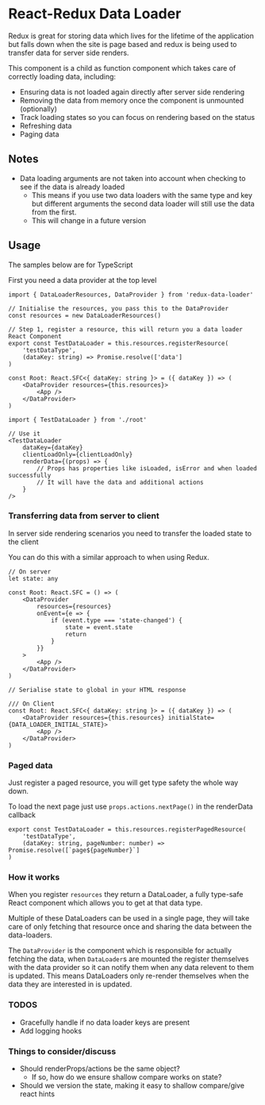# React-Redux Data Loader

Redux is great for storing data which lives for the lifetime of the application but falls down
when the site is page based and redux is being used to transfer data for server side renders.

This component is a child as function component which takes care of correctly loading data, including:

* Ensuring data is not loaded again directly after server side rendering
* Removing the data from memory once the component is unmounted (optionally)
* Track loading states so you can focus on rendering based on the status
* Refreshing data
* Paging data

## Notes

* Data loading arguments are not taken into account when checking to see if the data is already loaded
  * This means if you use two data loaders with the same type and key but different arguments the second data loader will still use the data from the first.
  * This will change in a future version

## Usage

The samples below are for TypeScript

First you need a data provider at the top level

```tsx
import { DataLoaderResources, DataProvider } from 'redux-data-loader'

// Initialise the resources, you pass this to the DataProvider
const resources = new DataLoaderResources()

// Step 1, register a resource, this will return you a data loader React Component
export const TestDataLoader = this.resources.registerResource(
    'testDataType',
    (dataKey: string) => Promise.resolve(['data']
)

const Root: React.SFC<{ dataKey: string }> = ({ dataKey }) => (
    <DataProvider resources={this.resources}>
        <App />
    </DataProvider>
)
```

```tsx
import { TestDataLoader } from './root'

// Use it
<TestDataLoader
    dataKey={dataKey}
    clientLoadOnly={clientLoadOnly}
    renderData={(props) => {
        // Props has properties like isLoaded, isError and when loaded successfully
        // It will have the data and additional actions
    }
/>
```

### Transferring data from server to client

In server side rendering scenarios you need to transfer the loaded state to the client

You can do this with a similar approach to when using Redux.

```tsx
// On server
let state: any

const Root: React.SFC = () => (
    <DataProvider
        resources={resources}
        onEvent={e => {
            if (event.type === 'state-changed') {
                state = event.state
                return
            }
        }}
    >
        <App />
    </DataProvider>
)

// Serialise state to global in your HTML response

/// On Client
const Root: React.SFC<{ dataKey: string }> = ({ dataKey }) => (
    <DataProvider resources={this.resources} initialState={DATA_LOADER_INITIAL_STATE}>
        <App />
    </DataProvider>
)
```

### Paged data

Just register a paged resource, you will get type safety the whole way down.

To load the next page just use `props.actions.nextPage()` in the renderData callback

```tsx
export const TestDataLoader = this.resources.registerPagedResource(
    'testDataType',
    (dataKey: string, pageNumber: number) => Promise.resolve([`page${pageNumber}`]
)
```

### How it works

When you register `resources` they return a DataLoader, a fully type-safe React component which allows you to get at that data type.

Multiple of these DataLoaders can be used in a single page, they will take care of only fetching that resource once and sharing the data between the data-loaders.

The `DataProvider` is the component which is responsible for actually fetching the data, when `DataLoader`s are mounted the register themselves with the data provider so it can notify them when any data relevent to them is updated. This means DataLoaders only re-render themselves when the data they are interested in is updated.

### TODOS

* Gracefully handle if no data loader keys are present
* Add logging hooks

### Things to consider/discuss

* Should renderProps/actions be the same object?
  * If so, how do we ensure shallow compare works on state?
* Should we version the state, making it easy to shallow compare/give react hints
